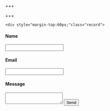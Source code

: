 +++

+++

<div class="page-content">
  <div class="post">
    <article class="post-content">

    <div style="margin-top:60px;"class="record">

<form action="https://formspree.io/rufus@rufuspollock.org"
      method="POST">
      <h4>Name</h4>
    <input type="text" name="name" />
    <h4>Email</h4>
    <input type="email" name="_replyto" />
    <h4>Message</h4>
    <textarea  name="message"> </textarea>
    <input type="submit" value="Send">
</form>

</div>
  </div>
    </div>
    </div>
